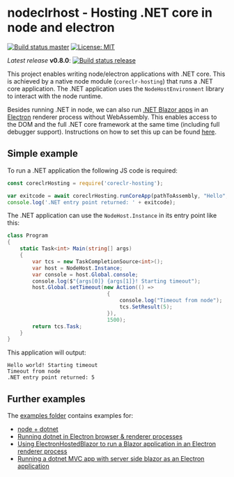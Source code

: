# nodeclrhost - Hosting .NET core in node and electron

[![Build status master](https://travis-ci.com/sanosdole/nodeclrhost.svg?branch=master)](https://travis-ci.com/sanosdole/nodeclrhost) [![License: MIT](https://img.shields.io/badge/License-MIT-yellow.svg)](https://opensource.org/licenses/MIT)

_Latest release_ __v0.8.0__: [![Build status release](https://travis-ci.com/sanosdole/nodeclrhost.svg?branch=v0.8.0 )](https://travis-ci.com/sanosdole/nodeclrhost)

This project enables writing node/electron applications with .NET core.
This is achieved by a native node module (`coreclr-hosting`) that runs a .NET core application.
The .NET application uses the `NodeHostEnvironment` library to interact with the node runtime.

Besides running .NET in node, we can also run [.NET Blazor apps](https://dotnet.microsoft.com/apps/aspnet/web-apps/blazor) in an [Electron](https://electronjs.org/) renderer process without WebAssembly.
This enables access to the DOM and the full .NET core framework at the same time (including full debugger support).
Instructions on how to set this up can be found [here](docs/electron-blazor-setup.md).

## Simple example

To run a .NET application the following JS code is required:

```js
const coreclrHosting = require('coreclr-hosting');

var exitcode = await coreclrHosting.runCoreApp(pathToAssembly, "Hello", "world");
console.log('.NET entry point returned: ' + exitcode);
```

The .NET application can use the `NodeHost.Instance` in its entry point like this:

```cs
class Program
{
    static Task<int> Main(string[] args)
    {
        var tcs = new TaskCompletionSource<int>();
        var host = NodeHost.Instance;
        var console = host.Global.console;
        console.log($"{args[0]} {args[1]}! Starting timeout");
        host.Global.setTimeout(new Action(() =>
                                {
                                    console.log("Timeout from node");
                                    tcs.SetResult(5);
                                }),
                                1500);
        return tcs.Task;
    }
}
```

This application will output:

```console
Hello world! Starting timeout
Timeout from node
.NET entry point returned: 5
```

## Further examples

The [examples folder](examples) contains examples for:

- [node + dotnet](examples/sample)
- [Running dotnet in Electron browser & renderer processes](examples/electron-sample)
- [Using ElectronHostedBlazor to run a Blazor application in an Electron renderer process](examples/electron-blazor)
- [Running a dotnet MVC app with server side blazor as an Electron application](examples/electron-mvc)
